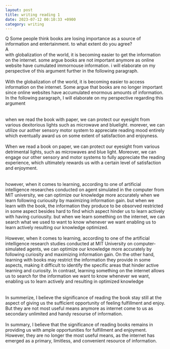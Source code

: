```yaml
---
layout: post
title: writing reading 1
date: 2023-07-12 00:10:33 +0900
category: writing
---
```

Q
Some people think books are losing importance as a source of information and entertainment. to what extent do you agree?
<br/>
A
<br/>
with globalization of the world, it is becoming easier to get the information on the internet. some argue books are not important anymore as online website have cumulated immornouse information. i will elaborate on my perspective of this argument further in the following paragraph.
<br/>
<br/>
With the globalization of the world, it is becoming easier to access information on the internet. Some argue that books are no longer important since online websites have accumulated enormous amounts of information. In the following paragraph, I will elaborate on my perspective regarding this argument
<br/>
<br/>
<br/>
when we read the book with paper, we can protect our eyesight from various dexitorious lights such as microwave and bluelight. morever, we can utilize our aother sensory motor system to appreciate reading mood entirely which eventually award us on some extent of satisfaction and enjoyness.
<br/>
<br/>
When we read a book on paper, we can protect our eyesight from various detrimental lights, such as microwaves and blue light. Moreover, we can engage our other sensory and motor systems to fully appreciate the reading experience, which ultimately rewards us with a certain level of satisfaction and enjoyment.
<br/>
<br/>
<br/>
however, when it comes to learning, according to one of artificial intelligence researches conducted on agent simulated in the computer from MIT university, we can optimize our knowledge more accurately when we learn following curiousity by maximizing information gain. but when we learn with the book, the information they produce to be obsorved restricted in some aspect besides hard to find which aspect hinder us to learn actively with having curiousity. but when we learn something on the internet, we can search what we used to want to know whenever we want enabling us to learn actively resulting our knowledge optimized.
<br/>
<br/>
However, when it comes to learning, according to one of the artificial intelligence research studies conducted at MIT University on computer-simulated agents, we can optimize our knowledge more accurately by following curiosity and maximizing information gain. On the other hand, learning with books may restrict the information they provide in some aspects, making it difficult to identify the specific areas that hinder active learning and curiosity. In contrast, learning something on the internet allows us to search for the information we want to know whenever we want, enabling us to learn actively and resulting in optimized knowledge
<br/>
<br/>
<br/>
In summerize, I believe the significance of reading the book stay still at the aspect of giving us the sufficient opportunity of feeling fulfillment and enjoy. But they are not most useful means anymore as internet come to us as secondary unlimited and handy resourse of information.
<br/>
<br/>
In summary, I believe that the significance of reading books remains in providing us with ample opportunities for fulfillment and enjoyment. However, they are no longer the most useful means, as the internet has emerged as a primary, limitless, and convenient resource of information.
<br/>